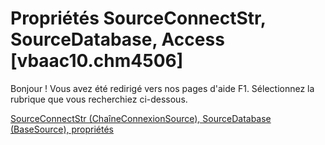 
# Propriétés SourceConnectStr, SourceDatabase, Access [vbaac10.chm4506]

Bonjour ! Vous avez été redirigé vers nos pages d'aide F1. Sélectionnez la rubrique que vous recherchiez ci-dessous.

[SourceConnectStr (ChaîneConnexionSource), SourceDatabase (BaseSource), propriétés](http://msdn.microsoft.com/library/eed57130-f030-b800-5b1a-92249d6c23a5%28Office.15%29.aspx)
